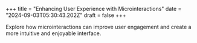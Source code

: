 +++
title = "Enhancing User Experience with Microinteractions"
date = "2024-09-03T05:30:43.202Z"
draft = false
+++

  Explore how microinteractions can improve user engagement and create a more intuitive and enjoyable interface.
        